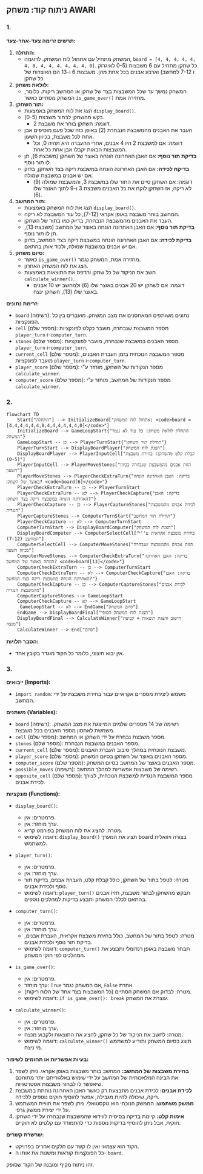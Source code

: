 ## ניתוח קוד: משחק AWARI

### 1. <algorithm>

**תרשים זרימה צעד-אחר-צעד:**

1.  **התחלה:**
    *   המשחק מתחיל עם אתחול לוח המשחק. לדוגמה, `board = [4, 4, 4, 4, 4, 4, 0, 4, 4, 4, 4, 4, 4, 0]`. כל שחקן מתחיל עם 6 משבצות (0-5 לאיגרוק ו 7-12 למחשב) וארבע אבנים בכל אחת מהן. משבצות 6 ו-13 הם האוצרות של כל שחקן.
2.  **לולאת משחק:**
    *   המשחק נמשך עד שכל המשבצות בצד של שחקן או המחשב ריקות. כלומר, המשחק מסתיים כאשר `is_game_over()` מחזירה אמת.
3.  **תור השחקן:**
    *   הצג את לוח המשחק באמצעות `display_board()`.
    *   בקש מהשחקן לבחור משבצת (0-5).
        *   דוגמה: השחקן בוחר את משבצת 2.
    *   העבר את האבנים מהמשבצת הנבחרת (2) באופן כזה שכל פעם מוסיפים אבן אחת לכל משבצת, בכיוון השעון.
        *   דוגמה: אם למשבצת 2 היו 4 אבנים, אחרי ההעברה היא תהיה 0, וכל המשבצות הבאות יקבלו אבן אחת כל אחת.
    *   **בדיקת תור נוסף:** אם האבן האחרונה הונחה באוצר של השחקן (משבצת 6), תן לו תור נוסף.
    *   **בדיקת לכידה:** אם האבן האחרונה הונחה במשבצת ריקה בצד השחקן, בדוק אם יש אבנים במשבצת שמולה.
        *   דוגמה: אם השחקן סיים את התור שלו במשבצת 3, והמשבצת שמולה (9) לא ריקה, אז השחקן לוקח את כל האבנים משבצת 3 ו-9 לתוך האוצר שלו (6).
4.  **תור המחשב:**
    *   הצג את לוח המשחק באמצעות `display_board()`.
    *   המחשב בוחר משבצת באופן אקראי (7-12), כל עוד המשבצת לא ריקה.
    *   העבר את האבנים מהמשבצת הנבחרת, בדיוק כמו בתור של השחקן.
    *   **בדיקת תור נוסף:** אם האבן האחרונה הונחה באוצר של המחשב (משבצת 13), תן לו תור נוסף.
    *   **בדיקת לכידה:** אם האבן האחרונה הונחה במשבצת ריקה בצד המחשב, בדוק אם יש אבנים במשבצת שמולה, ולכוד אותן בהתאם.
5.  **סיום משחק:**
    *   כאשר `is_game_over()` מחזירה אמת, המשחק נגמר.
    *   הצג את לוח המשחק האחרון.
    *   חשב את הניקוד של כל שחקן והדפס את התוצאות באמצעות `calculate_winner()`.
        *   דוגמה: אם לשחקן יש 20 אבנים באוצר שלו (6) ולמחשב יש 10 אבנים באוצר שלו (13), השחקן ינצח.

**זרימת נתונים:**

*   `board` (רשימה): נתונים משותפים המאחסנים את מצב המשחק. מועברים בין כל הפונקציות.
*   `cell` (מספר שלם): מספר המשבצת שנבחרה, מועבר כקלט לפונקציות `player_turn` ו-`computer_turn`.
*   `stones` (מספר שלם): מספר האבנים במשבצת שנבחרה, מועבר לפונקציות `player_turn` ו-`computer_turn`.
*   `current_cell` (מספר שלם): מספר המשבצת הנוכחית בזמן העברת האבנים, מועבר לפונקציות `player_turn` ו-`computer_turn`.
*   `player_score` (מספר שלם): מספר הנקודות של השחקן, מוחזר ע"י `calculate_winner`.
*   `computer_score` (מספר שלם): מספר הנקודות של המחשב, מוחזר ע"י `calculate_winner`.

### 2. <mermaid>

```mermaid
flowchart TD
    Start["התחלה"] --> InitializeBoard["אתחול לוח המשחק: <code>board = [4,4,4,4,4,4,0,4,4,4,4,4,4,0]</code>"]
    InitializeBoard --> GameLoopStart{"התחלת לולאת משחק: כל עוד לא נגמר המשחק"}
    GameLoopStart -- כן --> PlayerTurnStart{"תחילת תור השחקן"}
    PlayerTurnStart --> DisplayBoardPlayer["הצגת לוח המשחק"]
    DisplayBoardPlayer --> PlayerInputCell["קבלת קלט מהשחקן: בחירת משבצת (0-5)"]
    PlayerInputCell --> PlayerMoveStones["הזזת אבנים מהמשבצת שנבחרה בכיוון השעון"]
    PlayerMoveStones --> PlayerCheckExtraTurn{"בדיקה: האבן האחרונה הונחה באוצר של השחקן? <code>board[6]</code>"}
    PlayerCheckExtraTurn -- כן --> PlayerTurnStart
    PlayerCheckExtraTurn -- לא --> PlayerCheckCapture{"בדיקה: האבן האחרונה הונחה במשבצת ריקה בצד השחקן?"}
    PlayerCheckCapture -- כן --> PlayerCaptureStones["לכידת אבנים מהמשבצת הנגדית"]
    PlayerCaptureStones --> ComputerTurnStart{"תחילת תור המחשב"}
    PlayerCheckCapture -- לא --> ComputerTurnStart
    ComputerTurnStart --> DisplayBoardComputer["הצגת לוח המשחק"]
    DisplayBoardComputer --> ComputerSelectCell["בחירת משבצת אקראית ע''י המחשב (7-12)"]
    ComputerSelectCell --> ComputerMoveStones["הזזת אבנים מהמשבצת שנבחרה בכיוון השעון"]
    ComputerMoveStones --> ComputerCheckExtraTurn{"בדיקה: האבן האחרונה הונחה באוצר של המחשב? <code>board[13]</code>"}
    ComputerCheckExtraTurn -- כן --> ComputerTurnStart
    ComputerCheckExtraTurn -- לא --> ComputerCheckCapture{"בדיקה: האבן האחרונה הונחה במשבצת ריקה בצד המחשב?"}
    ComputerCheckCapture -- כן --> ComputerCaptureStones["לכידת אבנים מהמשבצת הנגדית"]
    ComputerCaptureStones --> GameLoopStart
    ComputerCheckCapture -- לא --> GameLoopStart
     GameLoopStart -- לא --> EndGame["סיום המשחק"]
    EndGame --> DisplayBoardFinal["הצגת לוח המשחק הסופי"]
    DisplayBoardFinal --> CalculateWinner["חישוב והצגת תוצאות + קביעת מנצח"]
    CalculateWinner --> End["סיום"]
```

**הסבר תלויות:**

*   אין יבוא חיצוני, כלומר כל הקוד מוגדר בקובץ אחד.

### 3. <explanation>

**ייבואים (Imports):**

*   `import random`: משמש ליצירת מספרים אקראיים עבור בחירת משבצת על ידי המחשב.

**משתנים (Variables):**

*   `board` (רשימה): רשימה של 14 מספרים שלמים המייצגת את מצב המשחק. משמשת לאחסון מספר האבנים בכל משבצת.
*   `cell` (מספר שלם): מספר משבצת נבחרת על ידי השחקן או המחשב.
*   `stones` (מספר שלם): מספר האבנים במשבצת הנבחרת.
*   `current_cell` (מספר שלם): משבצת הנוכחית במהלך סיבוב העברת האבנים.
*   `player_score` (מספר שלם): מספר האבנים באוצר של השחקן בסיום המשחק.
*   `computer_score` (מספר שלם): מספר האבנים באוצר של המחשב בסיום המשחק.
*   `possible_moves` (רשימה): רשימה של משבצות אפשריות למהלך המחשב.
*   `opposite_cell` (מספר שלם): מספר המשבצת הנגדית למשבצת הנוכחית, לצורך לכידת אבנים.

**פונקציות (Functions):**

*   `display_board()`:
    *   פרמטרים: אין.
    *   ערך מוחזר: אין.
    *   מטרה: להציג את לוח המשחק בפורמט קריא.
    *   דוגמה לשימוש: `display_board()` תציג את המערך board בצורה ויזואלית למשתמש.

*   `player_turn()`:
    *   פרמטרים: אין.
    *   ערך מוחזר: אין.
    *   מטרה: לטפל בתור של השחקן, כולל קבלת קלט, העברת אבנים, בדיקת תור נוסף ולכידת אבנים.
    *   דוגמה לשימוש: `player_turn()` תבקש מהשחקן לבחור משבצת, תזיז אבנים בהתאם לכללי המשחק ותבצע בדיקות למהלכים נוספים.

*   `computer_turn()`:
    *   פרמטרים: אין.
    *   ערך מוחזר: אין.
    *   מטרה: לטפל בתור של המחשב, כולל בחירת משבצת אקראית, העברת אבנים, בדיקת תור נוסף ולכידת אבנים.
    *   דוגמה לשימוש: `computer_turn()` תבחר משבצת באופן רנדומלי ותבצע את המהלכים לפי חוקי המשחק.

*   `is_game_over()`:
    *   פרמטרים: אין.
    *   ערך מוחזר: `True` אם המשחק נגמר, `False` אחרת.
    *   מטרה: לבדוק אם המשחק הסתיים (כל המשבצות בצד אחד של הלוח ריקות).
    *   דוגמה לשימוש: `if is_game_over(): break` עוצרת את המשחק.

*   `calculate_winner()`:
    *   פרמטרים: אין.
    *   ערך מוחזר: אין.
    *   מטרה: לחשב את הניקוד של כל שחקן, להציג את התוצאות ולקבוע מנצח.
    *   דוגמה לשימוש: `calculate_winner()` תוצג בסיום המשחק ותודיע למשתמש מי ניצח.

**בעיות אפשריות או תחומים לשיפור:**

1.  **בחירת משבצות של המחשב:** המחשב בוחר משבצות באופן אקראי. ניתן לשפר את הבינה המלאכותית של המחשב על ידי שימוש באלגוריתם יותר מתוחכם שיאפשר לו לבחור משבצות אסטרטגיות.
2.  **לכידת אבנים:** לכידת אבנים מתבצעת רק כאשר האבן האחרונה נוחתת במשבצת ריקה, שיכולה להיות מגבילה, אפשר להוסיף חוקים נוספים ללכידה.
3.  **ממשק משתמש:** הממשק הנוכחי הוא טקסטואלי. ניתן לשפר את חוויית המשתמש על ידי יצירת ממשק גרפי.
4.  **אימות קלט:** קיימת בדיקה בסיסית לווידוא שהמשבצת שנבחרה על ידי השחקן חוקית, אבל ניתן להוסיף בדיקות נוספות כדי להתמודד עם קלטים לא חוקיים.

**שרשרת קשרים:**

*   הקוד הוא עצמאי ואין לו קשר עם חלקים אחרים בפרויקט.
*   כל הפונקציות קוראות ומשנות את אותו ה- `board`.

זהו ניתוח מקיף ומובנה של הקוד שסופק.